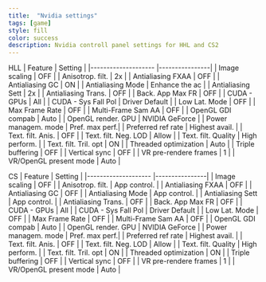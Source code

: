 ```yaml
---
title:  "Nvidia settings"
tags: [game]
style: fill
color: success
description: Nvidia controll panel settings for HHL and CS2
---
```

HLL
| Feature                | Setting        |
|--------------------    |----------------|
| Image scaling          | OFF            |
| Anisotrop. filt.       |             2x |
| Antialiasing FXAA      | OFF            |
| Antialiasing GC        |             ON |
| Antialiasing Mode      | Enhance the ac |
| Antialiasing Sett      |             2x |
| Antialiasing Trans.    | OFF            |
| Back. App Max FR       | OFF            |
| CUDA - GPUs            |            All |
| CUDA - Sys Fall Pol    | Driver Default |
| Low Lat. Mode          | OFF            |
| Max Frame Rate         | OFF            |
| Multi-Frame Sam AA     | OFF            |
| OpenGL GDI compab      | Auto           |
| OpenGL render. GPU     | NVIDIA GeForce |
| Power managem. mode    | Pref. max perf.|
| Preferred ref rate     | Highest avail. |
| Text. filt. Anis.      | OFF            |
| Text. filt. Neg. LOD   | Allow          |
| Text. filt. Quality    | High perform.  |
| Text. filt. Tril. opt  |             ON |
| Threaded optimization  | Auto           |
| Triple buffering       | OFF            |
| Vertical sync          | OFF            |
| VR pre-rendere frames  |       1        |
| VR/OpenGL present mode | Auto           |

CS
| Feature                | Setting        |
|--------------------    |----------------|
| Image scaling          | OFF            |
| Anisotrop. filt.       | App control.   |
| Antialiasing FXAA      | OFF            |
| Antialiasing GC        | OFF            |
| Antialiasing Mode      | App control.   |
| Antialiasing Sett      | App control.   |
| Antialiasing Trans.    | OFF            |
| Back. App Max FR       | OFF            |
| CUDA - GPUs            |            All |
| CUDA - Sys Fall Pol    | Driver Default |
| Low Lat. Mode          | OFF            |
| Max Frame Rate         | OFF            |
| Multi-Frame Sam AA     | OFF            |
| OpenGL GDI compab      | Auto           |
| OpenGL render. GPU     | NVIDIA GeForce |
| Power managem. mode    | Pref. max perf.|
| Preferred ref rate     | Highest avail. |
| Text. filt. Anis.      | OFF            |
| Text. filt. Neg. LOD   | Allow          |
| Text. filt. Quality    | High perform.  |
| Text. filt. Tril. opt  |             ON |
| Threaded optimization  |             ON |
| Triple buffering       | OFF            |
| Vertical sync          | OFF            |
| VR pre-rendere frames  |       1        |
| VR/OpenGL present mode | Auto           |